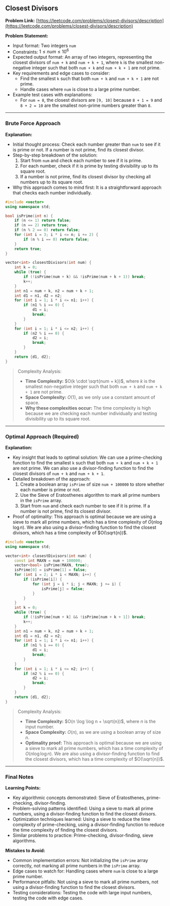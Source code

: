 ## Closest Divisors
**Problem Link:** [https://leetcode.com/problems/closest-divisors/description](https://leetcode.com/problems/closest-divisors/description)

**Problem Statement:**
- Input format: Two integers `num`
- Constraints: $1 \leq num \leq 10^6$
- Expected output format: An array of two integers, representing the closest divisors of `num + k` and `num + k + 1`, where `k` is the smallest non-negative integer such that both `num + k` and `num + k + 1` are not prime.
- Key requirements and edge cases to consider: 
  - Find the smallest `k` such that both `num + k` and `num + k + 1` are not prime.
  - Handle cases where `num` is close to a large prime number.
- Example test cases with explanations: 
  - For `num = 8`, the closest divisors are `[9, 10]` because `8 + 1 = 9` and `8 + 2 = 10` are the smallest non-prime numbers greater than `8`.

---

### Brute Force Approach

**Explanation:**
- Initial thought process: Check each number greater than `num` to see if it is prime or not. If a number is not prime, find its closest divisor.
- Step-by-step breakdown of the solution:
  1. Start from `num` and check each number to see if it is prime.
  2. For each number, check if it is prime by testing divisibility up to its square root.
  3. If a number is not prime, find its closest divisor by checking all numbers up to its square root.
- Why this approach comes to mind first: It is a straightforward approach that checks each number individually.

```cpp
#include <vector>
using namespace std;

bool isPrime(int n) {
    if (n <= 1) return false;
    if (n == 2) return true;
    if (n % 2 == 0) return false;
    for (int i = 3; i * i <= n; i += 2) {
        if (n % i == 0) return false;
    }
    return true;
}

vector<int> closestDivisors(int num) {
    int k = 0;
    while (true) {
        if (!isPrime(num + k) && !isPrime(num + k + 1)) break;
        k++;
    }
    int n1 = num + k, n2 = num + k + 1;
    int d1 = n1, d2 = n2;
    for (int i = 1; i * i <= n1; i++) {
        if (n1 % i == 0) {
            d1 = i;
            break;
        }
    }
    for (int i = 1; i * i <= n2; i++) {
        if (n2 % i == 0) {
            d2 = i;
            break;
        }
    }
    return {d1, d2};
}
```

> Complexity Analysis:
> - **Time Complexity:** $O(k \cdot \sqrt{num + k})$, where $k$ is the smallest non-negative integer such that both `num + k` and `num + k + 1` are not prime.
> - **Space Complexity:** $O(1)$, as we only use a constant amount of space.
> - **Why these complexities occur:** The time complexity is high because we are checking each number individually and testing divisibility up to its square root.

---

### Optimal Approach (Required)

**Explanation:**
- Key insight that leads to optimal solution: We can use a prime-checking function to find the smallest `k` such that both `num + k` and `num + k + 1` are not prime. We can also use a divisor-finding function to find the closest divisors of `num + k` and `num + k + 1`.
- Detailed breakdown of the approach:
  1. Create a boolean array `isPrime` of size `num + 100000` to store whether each number is prime or not.
  2. Use the Sieve of Eratosthenes algorithm to mark all prime numbers in the `isPrime` array.
  3. Start from `num` and check each number to see if it is prime. If a number is not prime, find its closest divisor.
- Proof of optimality: This approach is optimal because we are using a sieve to mark all prime numbers, which has a time complexity of $O(n \log \log n)$. We are also using a divisor-finding function to find the closest divisors, which has a time complexity of $O(\sqrt{n})$.

```cpp
#include <vector>
using namespace std;

vector<int> closestDivisors(int num) {
    const int MAXN = num + 100000;
    vector<bool> isPrime(MAXN, true);
    isPrime[0] = isPrime[1] = false;
    for (int i = 2; i * i < MAXN; i++) {
        if (isPrime[i]) {
            for (int j = i * i; j < MAXN; j += i) {
                isPrime[j] = false;
            }
        }
    }
    int k = 0;
    while (true) {
        if (!isPrime[num + k] && !isPrime[num + k + 1]) break;
        k++;
    }
    int n1 = num + k, n2 = num + k + 1;
    int d1 = n1, d2 = n2;
    for (int i = 1; i * i <= n1; i++) {
        if (n1 % i == 0) {
            d1 = i;
            break;
        }
    }
    for (int i = 1; i * i <= n2; i++) {
        if (n2 % i == 0) {
            d2 = i;
            break;
        }
    }
    return {d1, d2};
}
```

> Complexity Analysis:
> - **Time Complexity:** $O(n \log \log n + \sqrt{n})$, where $n$ is the input number.
> - **Space Complexity:** $O(n)$, as we are using a boolean array of size $n$.
> - **Optimality proof:** This approach is optimal because we are using a sieve to mark all prime numbers, which has a time complexity of $O(n \log \log n)$. We are also using a divisor-finding function to find the closest divisors, which has a time complexity of $O(\sqrt{n})$.

---

### Final Notes

**Learning Points:**
- Key algorithmic concepts demonstrated: Sieve of Eratosthenes, prime-checking, divisor-finding.
- Problem-solving patterns identified: Using a sieve to mark all prime numbers, using a divisor-finding function to find the closest divisors.
- Optimization techniques learned: Using a sieve to reduce the time complexity of prime-checking, using a divisor-finding function to reduce the time complexity of finding the closest divisors.
- Similar problems to practice: Prime-checking, divisor-finding, sieve algorithms.

**Mistakes to Avoid:**
- Common implementation errors: Not initializing the `isPrime` array correctly, not marking all prime numbers in the `isPrime` array.
- Edge cases to watch for: Handling cases where `num` is close to a large prime number.
- Performance pitfalls: Not using a sieve to mark all prime numbers, not using a divisor-finding function to find the closest divisors.
- Testing considerations: Testing the code with large input numbers, testing the code with edge cases.